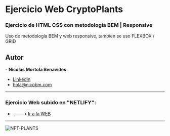 # Ejercicio Web CryptoPlants
<h3>  Ejercicio de HTML CSS con metodología BEM | Responsive</h3> 

<p>Uso de metodología BEM y web responsive, tambien se uso FLEXBOX / GRID</p>

<h2>Autor</h2>
- <strong>Nicolas Mortola Benavides</strong><br>

* [LinkedIn](https://www.linkedin.com/in/nimb17)
* hola@nicobm.com

<hr>
 
 <h3>Ejercicio Web subido en "NETLIFY": </h3>
 
 * ----> [Ir a la WEB](https://curious-concha-d4dd3c.netlify.app)

<hr>
 
![NFT-PLANTS](https://user-images.githubusercontent.com/114837201/193488925-e2d06471-f7f7-41ed-a85c-19002fea95b0.png)

